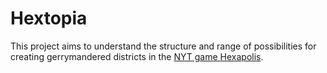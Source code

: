 # Hextopia

This project aims to understand the structure and range of possibilities for creating gerrymandered districts in the [NYT game Hexapolis](https://www.nytimes.com/interactive/2022/01/27/us/politics/congressional-gerrymandering-redistricting-game-2022.html).
